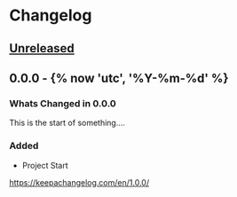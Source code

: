 # Changelog
<!-- markdownlint-disable MD024 -->
<!-- changelog-begin -->

## [Unreleased](<https://github.com/{{ cookiecutter.github_user }}/{{ cookiecutter.project_name }}/compare/0.0.0...dev>)
<!-- Dont forget to:
    - Update the Unreleased compare version to latest release tag
    - Update compare/_previous_version_tag_
    - Delete <a></a> tag
    - Update issues and pull requests as needed.-->
<!-- Copy paste release notes below here -->
<!-- scriv-insert-here -->

## 0.0.0 - {% now 'utc', '%Y-%m-%d' %}

### Whats Changed in 0.0.0

This is the start of something....

### Added

- Project Start

<https://keepachangelog.com/en/1.0.0/>

<!-- changelog-end -->
